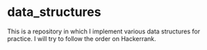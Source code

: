 # data_structures

This is a repository in which I implement various data structures for practice.
I will try to follow the order on Hackerrank.